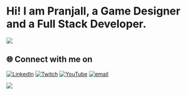 # Hi! I am Pranjall, a Game Designer and a Full Stack Developer. 

![](https://github-readme-stats.vercel.app/api/top-langs/?username=frolicphoenix&theme=merko&hide_border=false&include_all_commits=true&count_private=false&layout=compact)


## 🌐 Connect with me on
[![LinkedIn](https://img.shields.io/badge/LinkedIn-%230077B5.svg?logo=linkedin&logoColor=white)](https://linkedin.com/in/linkedin.com/pranjallokhande) [![Twitch](https://img.shields.io/badge/Twitch-%239146FF.svg?logo=Twitch&logoColor=white)](https://twitch.tv/foenyxr) [![YouTube](https://img.shields.io/badge/YouTube-%23FF0000.svg?logo=YouTube&logoColor=white)](https://youtube.com/@theunrealdesigner) [![email](https://img.shields.io/badge/Email-D14836?logo=gmail&logoColor=white)](mailto:pranjalmlokhande@gmail.com) 

<div>
  <img src="https://visitor-badge.laobi.icu/badge?page_id=frolicphoenix.frolicphoenix&"  />
</div>
